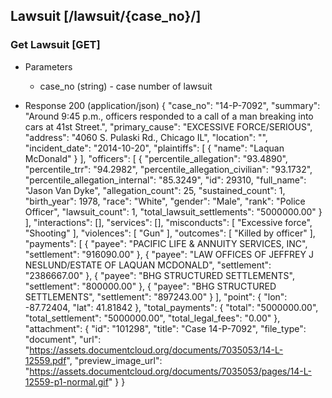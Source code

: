 ## Lawsuit [/lawsuit/{case_no}/]

### Get Lawsuit [GET]

+ Parameters
    + case_no (string) - case number of lawsuit

+ Response 200 (application/json)
        {
          "case_no": "14-P-7092",
          "summary": "Around 9:45 p.m., officers responded to a call of a man breaking into cars at 41st Street.",
          "primary_cause": "EXCESSIVE FORCE/SERIOUS",
          "address": "4060 S. Pulaski Rd., Chicago IL",
          "location": "",
          "incident_date": "2014-10-20",
          "plaintiffs": [
            {
              "name": "Laquan McDonald"
            }
          ],
          "officers": [
            {
              "percentile_allegation": "93.4890",
              "percentile_trr": "94.2982",
              "percentile_allegation_civilian": "93.1732",
              "percentile_allegation_internal": "85.3249",
              "id": 29310,
              "full_name": "Jason Van Dyke",
              "allegation_count": 25,
              "sustained_count": 1,
              "birth_year": 1978,
              "race": "White",
              "gender": "Male",
              "rank": "Police Officer",
              "lawsuit_count": 1,
              "total_lawsuit_settlements": "5000000.00"
            }
          ],
          "interactions": [],
          "services": [],
          "misconducts": [
            "Excessive force",
            "Shooting"
          ],
          "violences": [
            "Gun"
          ],
          "outcomes": [
            "Killed by officer"
          ],
          "payments": [
            {
              "payee": "PACIFIC LIFE & ANNUITY SERVICES, INC",
              "settlement": "916090.00"
            },
            {
              "payee": "LAW OFFICES OF JEFFREY J NESLUND/ESTATE OF LAQUAN MCDONALD",
              "settlement": "2386667.00"
            },
            {
              "payee": "BHG STRUCTURED SETTLEMENTS",
              "settlement": "800000.00"
            },
            {
              "payee": "BHG STRUCTURED SETTLEMENTS",
              "settlement": "897243.00"
            }
          ],
          "point": {
            "lon": -87.72404,
            "lat": 41.81842
          },
          "total_payments": {
            "total": "5000000.00",
            "total_settlement": "5000000.00",
            "total_legal_fees": "0.00"
          },
          "attachment": {
            "id": "101298",
            "title": "Case 14-P-7092",
            "file_type": "document",
            "url": "https://assets.documentcloud.org/documents/7035053/14-L-12559.pdf",
            "preview_image_url": "https://assets.documentcloud.org/documents/7035053/pages/14-L-12559-p1-normal.gif"
          }
        }
